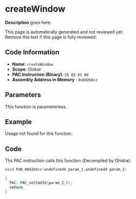 # createWindow

**Description** goes here.

This page is automatically generated and not reviewed yet.<br>Remove this text if this page is fully reviewed.

## Code Information

- **Name**: `createWindow`
- **Scope**: Global
- **PAC Instruction (Binary)**: `25 03 03 00`
- **Assembly Address in Memory** : `0x892bbcc`

## Parameters

This function is parameterless.


## Example

Usage not found for this function.

## Code

Ths PAC instruction calls this function (Decompiled by Ghidra):

```c
void FUN_0892bbcc(undefined4 param_1,undefined4 param_2)

{
  PAC::PAC_setCmdId(param_2,0);
  return;
}
```

